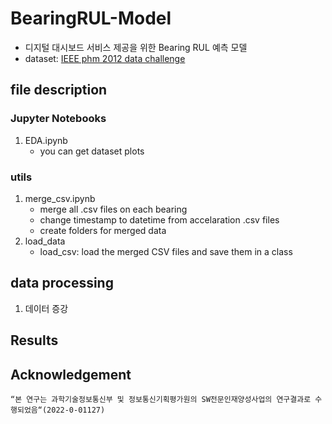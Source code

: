 # BearingRUL-Model
- 디지털 대시보드 서비스 제공을 위한 Bearing RUL 예측 모델
- dataset: [IEEE phm 2012 data challenge](https://www.kaggle.com/datasets/alanhabrony/ieee-phm-2012-data-challenge)

## file description
### Jupyter Notebooks
1. EDA.ipynb
   - you can get dataset plots

### utils
1. merge_csv.ipynb
   - merge all .csv files on each bearing
   - change timestamp to datetime from accelaration .csv files
   - create folders for merged data
2. load_data
   - load_csv: load the merged CSV files and save them in a class

## data processing
1. 데이터 증강

## Results

## Acknowledgement
```
“본 연구는 과학기술정보통신부 및 정보통신기획평가원의 SW전문인재양성사업의 연구결과로 수행되었음“(2022-0-01127)
```